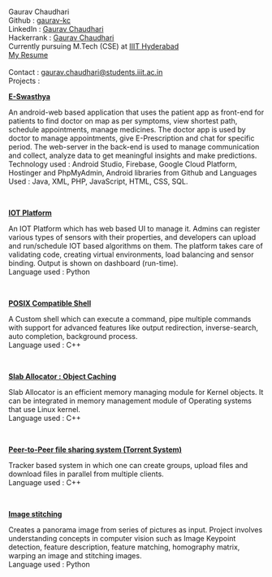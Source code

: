 Gaurav Chaudhari <br />
Github : <a href="https://github.com/gaurav-kc" target = "_blank">gaurav-kc</a> <br />
LinkedIn : <a href="https://www.linkedin.com/in/gauravkc" target = "_blank">Gaurav Chaudhari</a> <br />
Hackerrank : <a href="https://www.hackerrank.com/2019201045_Gaura" target = "_blank">Gaurav Chaudhari</a> <br />
Currently pursuing M.Tech (CSE) at <a href="https://www.iiit.ac.in/" target = "_blank">IIIT Hyderabad</a> <br />
<a href="https://drive.google.com/file/d/12js_gZ9BF2f6X_VGxVyKS71AMAGNnH8h/view?usp=sharing" target = "_blank">My Resume</a> <br /><br />
Contact : gaurav.chaudhari@students.iiit.ac.in <br />
Projects : <br />


<a href="https://github.com/gaurav-kc/E-Swasthya" target = "_blank"><b>E-Swasthya</b></a><br />

An android-web based application that uses the patient app as front-end for patients to find doctor on map as per symptoms, view shortest path, schedule appointments, manage medicines. The doctor app is used by doctor to manage appointments, give E-Prescription and chat for specific period. The web-server in the back-end is used to manage communication and collect, analyze data to get meaningful insights and make predictions.<br />
Technology used : Android Studio, Firebase, Google Cloud Platform, Hostinger and PhpMyAdmin, Android libraries from Github and Languages Used : Java, XML, PHP, JavaScript, HTML, CSS, SQL.<br />

<br />

<a href="https://github.com/gaurav-kc/IOT_Platform" target = "_blank"><b>IOT Platform</b></a><br />

An IOT Platform which has web based UI to manage it. Admins can register various types of sensors with their properties, and developers can upload and run/schedule IOT based algorithms on them. The platform takes care of validating code, creating virtual environments, load balancing and sensor binding. Output is shown on dashboard (run-time).<br />
Language used : Python <br />

<br />

<a href="https://github.com/gaurav-kc/POSIX-Compatible-Shell" target = "_blank"><b>POSIX Compatible Shell</b></a><br />

A Custom shell which can execute a command, pipe multiple commands with support for advanced features like output redirection, inverse-search, auto completion, background process.<br />
Language used : C++ <br />

<br />

<a href="https://github.com/gaurav-kc/Slab-Allocator" target = "_blank"><b>Slab Allocator : Object Caching</b></a><br />

Slab Allocator is an efficient memory managing module for Kernel objects. It can be integrated in memory management module of Operating systems that use Linux kernel.<br />
Language used : C++ <br />
 
<br />

<a href="https://github.com/gaurav-kc/Peer-to-Peer-file-sharing-system" target = "_blank"><b>Peer-to-Peer file sharing system (Torrent System)</b></a><br />

Tracker based system in which one can create groups, upload files and download files in parallel from multiple clients.<br />
Language used : C++ <br />

<br />

<a href="https://github.com/gaurav-kc/Image-stitching" target = "_blank"><b>Image stitching</b></a><br />

Creates a panorama image from series of pictures as input. Project involves understanding concepts in computer vision such as Image Keypoint detection, feature description, feature matching, homography matrix, warping an image and stitching images.<br />
Language used : Python <br />

<br />

